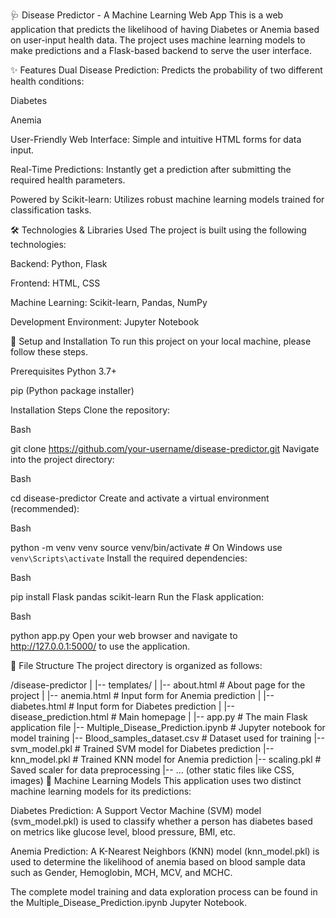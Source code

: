 🩺 Disease Predictor - A Machine Learning Web App
This is a web application that predicts the likelihood of having Diabetes or Anemia based on user-input health data. The project uses machine learning models to make predictions and a Flask-based backend to serve the user interface.

✨ Features
Dual Disease Prediction: Predicts the probability of two different health conditions:

Diabetes

Anemia

User-Friendly Web Interface: Simple and intuitive HTML forms for data input.

Real-Time Predictions: Instantly get a prediction after submitting the required health parameters.

Powered by Scikit-learn: Utilizes robust machine learning models trained for classification tasks.

🛠️ Technologies & Libraries Used
The project is built using the following technologies:

Backend: Python, Flask

Frontend: HTML, CSS

Machine Learning: Scikit-learn, Pandas, NumPy

Development Environment: Jupyter Notebook

🚀 Setup and Installation
To run this project on your local machine, please follow these steps.

Prerequisites
Python 3.7+

pip (Python package installer)

Installation Steps
Clone the repository:

Bash

git clone https://github.com/your-username/disease-predictor.git
Navigate into the project directory:

Bash

cd disease-predictor
Create and activate a virtual environment (recommended):

Bash

python -m venv venv
source venv/bin/activate  # On Windows use `venv\Scripts\activate`
Install the required dependencies:

Bash

pip install Flask pandas scikit-learn
Run the Flask application:

Bash

python app.py
Open your web browser and navigate to http://127.0.0.1:5000/ to use the application.

📂 File Structure
The project directory is organized as follows:

/disease-predictor
|
|-- templates/
|   |-- about.html              # About page for the project
|   |-- anemia.html             # Input form for Anemia prediction
|   |-- diabetes.html           # Input form for Diabetes prediction
|   |-- disease_prediction.html # Main homepage
|
|-- app.py                      # The main Flask application file
|-- Multiple_Disease_Prediction.ipynb # Jupyter notebook for model training
|-- Blood_samples_dataset.csv   # Dataset used for training
|-- svm_model.pkl               # Trained SVM model for Diabetes prediction
|-- knn_model.pkl               # Trained KNN model for Anemia prediction
|-- scaling.pkl                 # Saved scaler for data preprocessing
|-- ... (other static files like CSS, images)
🤖 Machine Learning Models
This application uses two distinct machine learning models for its predictions:

Diabetes Prediction: A Support Vector Machine (SVM) model (svm_model.pkl) is used to classify whether a person has diabetes based on metrics like glucose level, blood pressure, BMI, etc.

Anemia Prediction: A K-Nearest Neighbors (KNN) model (knn_model.pkl) is used to determine the likelihood of anemia based on blood sample data such as Gender, Hemoglobin, MCH, MCV, and MCHC.

The complete model training and data exploration process can be found in the Multiple_Disease_Prediction.ipynb Jupyter Notebook.
